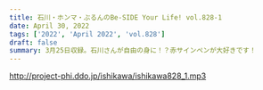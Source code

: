 ```yaml
---
title: 石川・ホンマ・ぶるんのBe-SIDE Your Life! vol.828-1
date: April 30, 2022
tags: ['2022', 'April 2022', 'vol.828']
draft: false
summary: 3月25日収録。石川さんが自由の身に！？赤サインペンが大好きです！
---
```


http://project-phi.ddo.jp/ishikawa/ishikawa828_1.mp3